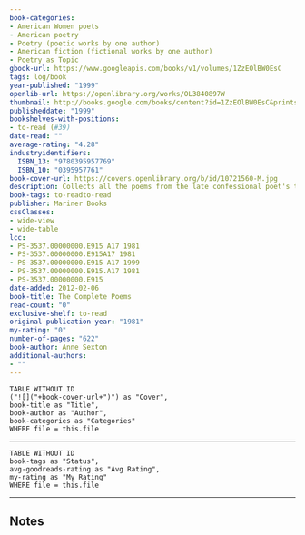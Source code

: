 ```yaml
---
book-categories:
- American Women poets
- American poetry
- Poetry (poetic works by one author)
- American fiction (fictional works by one author)
- Poetry as Topic
gbook-url: https://www.googleapis.com/books/v1/volumes/1ZzEOlBW0EsC
tags: log/book
year-published: "1999"
openlib-url: https://openlibrary.org/works/OL3840897W
thumbnail: http://books.google.com/books/content?id=1ZzEOlBW0EsC&printsec=frontcover&img=1&zoom=1&source=gbs_api
publisheddate: "1999"
bookshelves-with-positions:
- to-read (#39)
date-read: ""
average-rating: "4.28"
industryidentifiers:
  ISBN_13: "9780395957769"
  ISBN_10: "0395957761"
book-cover-url: https://covers.openlibrary.org/b/id/10721560-M.jpg
description: Collects all the poems from the late confessional poet's ten books as well as eight previously uncollected poems, revealing in one volume Sexton's daring openness, language, and emotional honesty.
book-tags: to-readto-read
publisher: Mariner Books
cssClasses:
- wide-view
- wide-table
lcc:
- PS-3537.00000000.E915 A17 1981
- PS-3537.00000000.E915A17 1981
- PS-3537.00000000.E915 A17 1999
- PS-3537.00000000.E915.A17 1981
- PS-3537.00000000.E915
date-added: 2012-02-06
book-title: The Complete Poems
read-count: "0"
exclusive-shelf: to-read
original-publication-year: "1981"
my-rating: "0"
number-of-pages: "622"
book-author: Anne Sexton
additional-authors:
- ""
---
```


```dataview
TABLE WITHOUT ID
("![]("+book-cover-url+")") as "Cover",
book-title as "Title",
book-author as "Author",
book-categories as "Categories"
WHERE file = this.file
```
---
```dataview
TABLE WITHOUT ID
book-tags as "Status",
avg-goodreads-rating as "Avg Rating",
my-rating as "My Rating"
WHERE file = this.file
```
---
## Notes


